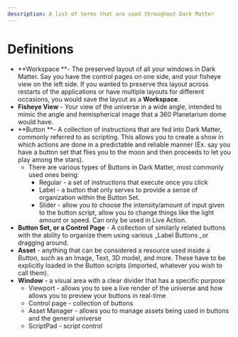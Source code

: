 ```yaml
---
description: A list of terms that are used throughout Dark Matter
---
```


# Definitions

* **Workspace **- The preserved layout of all your windows in Dark Matter. Say you have the control pages on one side, and your fisheye view on the left side. If you wanted to preserve this layout across restarts of the applications or have multiple layouts for different occasions, you would save the layout as a **Workspace**.
* **Fisheye View** - Your view of the universe in a wide angle, intended to mimic the angle and hemispherical image that a 360 Planetarium dome would have.
* **Button **- A collection of instructions that are fed into Dark Matter, commonly referred to as scripting. This allows you to create a show in which actions are done in a predictable and reliable manner (Ex. say you have a button set that flies you to the moon and then proceeds to let you play among the stars).
  * There are various types of Buttons in Dark Matter, most commonly used ones being:
    * Regular - a set of instructions that execute once you click
    * Label - a button that only serves to provide a sense of organization within the Button Set.
    * Slider - allow you to choose the intensity/amount of input given to the button script, allow you to change things like the light amount or speed. Can only be used in Live Action.
* **Button Set, or a Control Page** - A collection of similarly related buttons with the ability to organize them using various _Label Buttons _or dragging around.
* **Asset** - anything that can be considered a resource used inside a _Button_, such as an Image, Text, 3D model, and more. These have to be explicitly loaded in the Button scripts (imported, whatever you wish to call them).
* **Window** - a visual area with a clear divider that has a specific purpose
  * Viewport - allows you to see a live render of the universe and how allows you to preview your buttons in real-time
  * Control page - collection of buttons
  * Asset Manager - allows you to manage assets being used in buttons and the general universe
  * ScriptPad - script control

